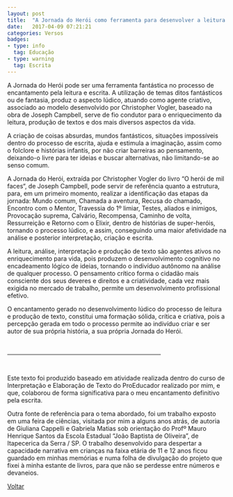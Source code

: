 ```yaml
---
layout: post
title:  "A Jornada do Herói como ferramenta para desenvolver a leitura e a escrita"
date:   2017-04-09 07:21:21
categories: Versos
badges:
- type: info
  tag: Educação
- type: warning
  tag: Escrita
---
```


A Jornada do Herói pode ser uma ferramenta fantástica no processo de encantamento pela leitura e escrita. A utilização de temas ditos fantásticos ou de fantasia, produz o aspecto lúdico, atuando como agente criativo, associado ao modelo desenvolvido por Christopher Vogler, baseado na obra de Joseph Campbell, serve de fio condutor para o enriquecimento da leitura, produção de textos e dos mais diversos aspectos da vida.

<!--more-->

A criação de coisas absurdas, mundos fantásticos, situações impossíveis dentro do processo de escrita, ajuda e estimula a imaginação, assim como o folclore e histórias infantís, por não criar barreiras ao pensamento, deixando-o livre para ter ideias e buscar alternativas, não limitando-se ao senso comum.

A Jornada do Herói, extraída por Christopher Vogler do livro “O herói de mil faces“, de Joseph Campbell, pode servir de referência quanto a estrutura, para, em um primeiro momento, realizar a identificação das etapas da jornada: Mundo comum, Chamada a aventura, Recusa do chamado, Encontro com o Mentor, Travessia do 1º limiar, Testes, aliados e inimigos, Provocação suprema, Calvário, Recompensa, Caminho de volta, Ressurreição e Retorno com o Elixir, dentro de histórias de super-heróis, tornando o processo lúdico, e assim, conseguindo uma maior afetividade na análise e posterior interpretação, criação e escrita.

A leitura, análise, interpretação e produção de texto são agentes ativos no enriquecimento para vida, pois produzem o desenvolvimento cognitivo no encadeamento lógico de ideias, tornando o indivíduo autônomo na análise de qualquer processo. O pensamento crítico forma o cidadão mais consciente dos seus deveres e direitos e a criatividade, cada vez mais exigida no mercado de trabalho, permite um desenvolvimento profissional efetivo.

O encantamento gerado no desenvolvimento lúdico do processo de leitura e produção de texto, constitui uma formação sólida, crítica e criativa, pois a percepção gerada em todo o processo permite ao indivíduo criar e ser autor de sua própria história, a sua própria Jornada do Herói.

<br>
<hr width="70%" align="center">
<br>

Este texto foi produzido baseado em atividade realizada dentro do curso de Interpretação e Elaboração de Texto do ProEducador realizado por mim, e que, colaborou de forma significativa para o meu encantamento definitivo pela escrita.

Outra fonte de referência para o tema abordado, foi um trabalho exposto em uma feira de ciências, visitada por mim a alguns anos atrás, de autoria de Giuliana Cappelli e Gabriela Matias sob orientação do Profº Mauro Henrique Santos da Escola Estadual “João Baptista de Oliveira”, de Itapecerica da Serra / SP. O trabalho desenvolvido para despertar a capacidade narrativa em crianças na faixa etária de 11 e 12 anos ficou guardado em minhas memórias e numa folha de divulgação do projeto que fixei à minha estante de livros, para que não se perdesse entre números e devaneios.


[Voltar]({{site.baseurl}}/docs/humanidades)